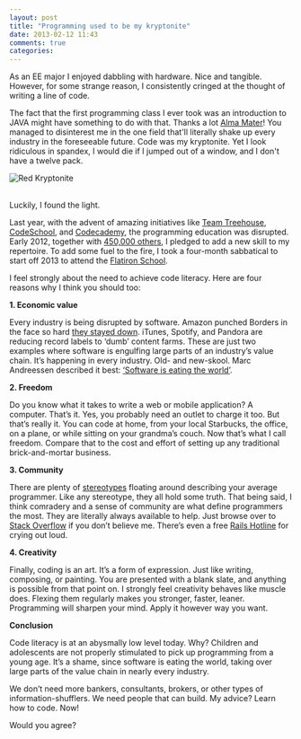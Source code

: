 ```yaml
---
layout: post
title: "Programming used to be my kryptonite"
date: 2013-02-12 11:43
comments: true
categories: 
---
```

<div class='container'>
<p>As an EE major I enjoyed dabbling with hardware. Nice and tangible. However, for some strange reason, I consistently cringed at the thought of writing a line of code. </p>

<p>The fact that the first programming class I ever took was an introduction to JAVA might have something to do with that. Thanks a lot <a href="http://www.kul.com">Alma Mater</a>! You managed to disinterest me in the one field that'll literally shake up every industry in the foreseeable future. Code was my kryptonite. Yet I look ridiculous in spandex, I would die if I jumped out of a window, and I don't have a twelve pack.</p>

<img src="http://www.allmotivated.com/pictures/Demotivational-pictures-red_Kryptonite.jpg" alt="Red Kryptonite">
<br><br>

<p>Luckily, I found the light.</p>

<p>Last year, with the advent of amazing initiatives like <a href="http://www.teamtreehouse.com">Team Treehouse</a>, <a href="www.codeschool.com">CodeSchool</a>, and <a href="www.codecademy.com">Codecademy</a>, the programming education was disrupted. Early 2012, together with <a href="http://www.codecademy.com/blog/50-make-2013-your-code-year">450,000 others</a>, I pledged to add a new skill to my repertoire. To add some fuel to the fire, I took a four-month sabbatical to start off 2013 to attend the <a href="http://www.flatironschool.com">Flatiron School</a>.</p>

<p>I feel strongly about the need to achieve code literacy. Here are four reasons why I think you should too:</p>
<strong>1. Economic value</strong>
<p>Every industry is being disrupted by software. Amazon punched Borders in the face so hard <a href="http://www.slate.com/articles/business/moneybox/2011/07/readers_without_borders.html">they stayed down</a>. iTunes, Spotify, and Pandora are reducing record labels to ‘dumb’ content farms. These are just two examples where software is engulfing large parts of an industry’s value chain.  It’s happening in every industry. Old- and new-skool. Marc Andreessen described it best: <a href="http://online.wsj.com/article/SB10001424053111903480904576512250915629460.html">‘Software is eating the world’</a>.</p>

<strong>2. Freedom</strong>
<p>Do you know what it takes to write a web or mobile application? A computer. That’s it. Yes, you probably need an outlet to charge it too. But that’s really it. You can code at home, from your local Starbucks, the office, on a plane, or while sitting on your grandma’s couch. Now that’s what I call freedom. Compare that to the cost and effort of setting up any traditional brick-and-mortar business.</p>

<strong>3. Community</strong>
<p>There are plenty of <a href="http://www.hanselman.com/blog/BeyondElvisEinsteinAndMortNewProgrammingStereotypesForWeb20.aspx">stereotypes</a> floating around describing your average programmer. Like any stereotype, they all hold some truth. That being said, I think comradery and a sense of community are what define programmers the most. They are literally always available to help. Just browse over to <a href="http://www.stackoverflow.com">Stack Overflow</a> if you don’t believe me. There’s even a free <a href="http://rails.pockethotline.com/">Rails Hotline</a> for crying out loud.</p>

<strong>4. Creativity</strong>
<p>Finally, coding is an art. It’s a form of expression. Just like writing, composing, or painting. You are presented with a blank slate, and anything is possible from that point on. I strongly feel creativity behaves like muscle does. Flexing them regularly makes you stronger, faster, leaner. Programming will sharpen your mind. Apply it however way you want.</p>


<strong>Conclusion</strong>
<p>Code literacy is at an abysmally low level today. Why? Children and adolescents are not properly stimulated to pick up programming from a young age. It’s a shame, since software is eating the world, taking over large parts of the value chain in nearly every industry.</p>

<p>We don’t need more bankers, consultants, brokers, or other types of information-shufflers. We need people that can build. My advice? Learn how to code. Now!</p>

<p>Would you agree?</p>
</div>
